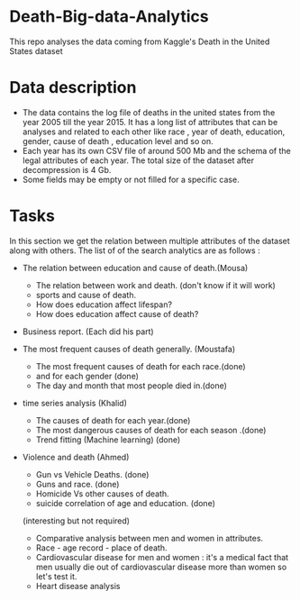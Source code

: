 # Death-Big-data-Analytics 
This repo analyses the data coming from Kaggle's Death in the United States dataset

# Data description 

* The data contains the log file of deaths in the united states from the year 2005 till the year 2015. It has a long list of attributes that can be analyses and related to each other like race , year of death, education, gender, cause of death , education level and so on.
*  Each year has its own CSV file of around 500 Mb and the schema of the legal attributes of each year. The total size of the dataset after decompression is 4 Gb.
* Some fields may be empty or not filled for a specific case.



# Tasks

In this section we get the relation between multiple attributes of the dataset along with others. The list of of the search analytics are as follows :

* The relation between education and cause of death.(Mousa)

  * The relation between work and death. (don't know if it will work) 
  * sports and cause of death.
  * How does education affect lifespan?
  * How does education affect  cause of death?
  
* Business report. (Each did his part)
* The most frequent causes of death generally. (Moustafa)

  * The most frequent causes of death for each race.(done)
  * and for each gender (done)
  * The day and month that most people died in.(done)

* time series analysis (Khalid)

  * The causes of death for each year.(done)
  * The most dangerous causes of death for each season .(done)
  * Trend fitting (Machine learning) (done)

* Violence and death (Ahmed)

  * Gun vs Vehicle Deaths. (done)
  * Guns and race. (done)
  * Homicide Vs other causes of death. 
  * suicide correlation of age and education. (done)

  

  

  (interesting but not required)

  * Comparative analysis between men and women in attributes.
  * Race - age record - place of death.
  * Cardiovascular disease for men and women : it's a medical fact that men usually die out of cardiovascular disease more than women so let's test it. 
  * Heart disease analysis

